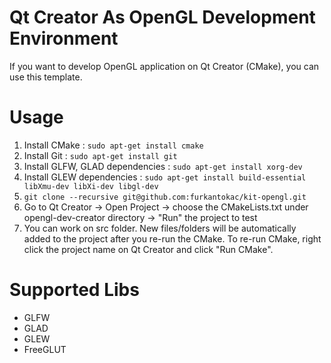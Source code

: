 # Qt Creator As OpenGL Development Environment

If you want to develop OpenGL application on Qt Creator (CMake), you can use this template.


# Usage

1. Install CMake : `sudo apt-get install cmake`
1. Install Git : `sudo apt-get install git`
1. Install GLFW, GLAD dependencies : `sudo apt-get install xorg-dev`
1. Install GLEW dependencies : `sudo apt-get install build-essential libXmu-dev libXi-dev libgl-dev`
1. `git clone --recursive git@github.com:furkantokac/kit-opengl.git`
1. Go to Qt Creator -> Open Project -> choose the CMakeLists.txt under opengl-dev-creator directory -> "Run" the project to test
1. You can work on src folder. New files/folders will be automatically added to the project after you re-run the CMake. To re-run CMake, right click the project name on Qt Creator and click "Run CMake".


# Supported Libs

* GLFW
* GLAD
* GLEW
* FreeGLUT
